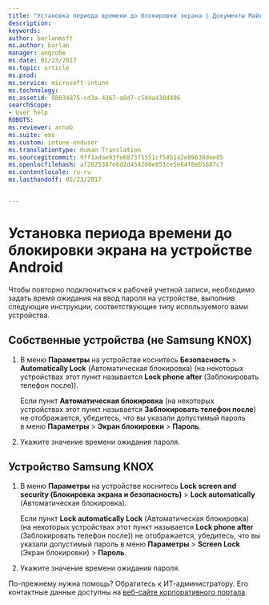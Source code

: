 ```yaml
---
title: "Установка периода времени до блокировки экрана | Документы Майкрософт"
description: 
keywords: 
author: barlanmsft
ms.author: barlan
manager: angrobe
ms.date: 01/23/2017
ms.topic: article
ms.prod: 
ms.service: microsoft-intune
ms.technology: 
ms.assetid: 98034875-cd3a-4367-a8d7-c5d4a438d496
searchScope:
- User help
ROBOTS: 
ms.reviewer: arnab
ms.suite: ems
ms.custom: intune-enduser
ms.translationtype: Human Translation
ms.sourcegitcommit: 9ff1adae93fe6873f5551cf58b1a2e89638dee85
ms.openlocfilehash: af2625387e6d2d454200e851ce5e64f8eb5607c7
ms.contentlocale: ru-ru
ms.lasthandoff: 05/23/2017


---
```


# <a name="how-to-set-the-amount-of-time-before-your-android-device-locks-its-screen"></a>Установка периода времени до блокировки экрана на устройстве Android

Чтобы повторно подключиться к рабочей учетной записи, необходимо задать время ожидания на ввод пароля на устройстве, выполнив следующие инструкции, соответствующие типу используемого вами устройства.

## <a name="native-non-samsung-knox-device"></a>Собственные устройства (не Samsung KNOX)

1.  В меню **Параметры** на устройстве коснитесь **Безопасность** &gt; **Automatically Lock** (Автоматическая блокировка) (на некоторых устройствах этот пункт называется **Lock phone after** (Заблокировать телефон после)).

    Если пункт **Автоматическая блокировка** (на некоторых устройствах этот пункт называется **Заблокировать телефон после**) не отображается, убедитесь, что вы указали допустимый пароль в меню **Параметры** &gt; **Экран блокировки** &gt; **Пароль**.

2.  Укажите значение времени ожидания пароля.

## <a name="samsung-knox-device"></a>Устройство Samsung KNOX

1.  В меню **Параметры** на устройстве коснитесь **Lock screen and security (Блокировка экрана и безопасность)** &gt; **Lock automatically** (Автоматическая блокировка).

    Если пункт **Lock automatically Lock** (Автоматическая блокировка) (на некоторых устройствах этот пункт называется **Lock phone after** (Заблокировать телефон после)) не отображается, убедитесь, что вы указали допустимый пароль в меню **Параметры** &gt; **Screen Lock** (Экран блокировки) &gt; **Пароль**.

2.  Укажите значение времени ожидания пароля.

По-прежнему нужна помощь? Обратитесь к ИТ-администратору. Его контактные данные доступны на [веб-сайте корпоративного портала](http://portal.manage.microsoft.com).

